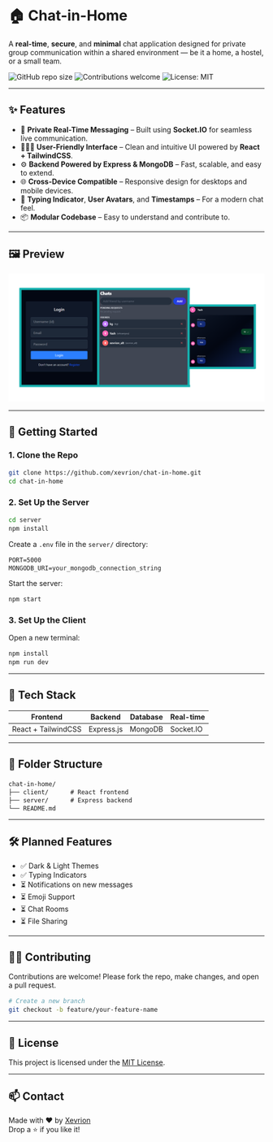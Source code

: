 # 🏠 Chat-in-Home

A **real-time**, **secure**, and **minimal** chat application designed for private group communication within a shared environment — be it a home, a hostel, or a small team.

![GitHub repo size](https://img.shields.io/github/repo-size/xevrion/chat-in-home?color=blue)
![Contributions welcome](https://img.shields.io/badge/contributions-welcome-brightgreen.svg)
![License: MIT](https://img.shields.io/badge/License-MIT-yellow.svg)

---

## ✨ Features

- 🔐 **Private Real-Time Messaging** – Built using **Socket.IO** for seamless live communication.
- 🧑‍🤝‍🧑 **User-Friendly Interface** – Clean and intuitive UI powered by **React + TailwindCSS**.
- ⚙️ **Backend Powered by Express & MongoDB** – Fast, scalable, and easy to extend.
- 🌐 **Cross-Device Compatible** – Responsive design for desktops and mobile devices.
- 💬 **Typing Indicator**, **User Avatars**, and **Timestamps** – For a modern chat feel.
- 📦 **Modular Codebase** – Easy to understand and contribute to.

---

## 🖼️ Preview

![Chat-in-Home Screenshot](preview.png) <!-- Replace with actual screenshot path -->

---

## 🚀 Getting Started

### 1. Clone the Repo

```bash
git clone https://github.com/xevrion/chat-in-home.git
cd chat-in-home
```

### 2. Set Up the Server

```bash
cd server
npm install
```

Create a `.env` file in the `server/` directory:

```env
PORT=5000
MONGODB_URI=your_mongodb_connection_string
```

Start the server:

```bash
npm start
```

### 3. Set Up the Client

Open a new terminal:

```bash
npm install
npm run dev
```

---

## 🧠 Tech Stack

| Frontend | Backend | Database | Real-time |
|----------|---------|----------|------------|
| React + TailwindCSS | Express.js | MongoDB | Socket.IO |

---

## 📁 Folder Structure

```
chat-in-home/
├── client/      # React frontend
├── server/      # Express backend
└── README.md
```

---

## 🛠️ Planned Features

- ✅ Dark & Light Themes
- ✅ Typing Indicators
- ⏳ Notifications on new messages
- ⏳ Emoji Support
- ⏳ Chat Rooms
- ⏳ File Sharing

---

## 🧑‍💻 Contributing

Contributions are welcome! Please fork the repo, make changes, and open a pull request.

```bash
# Create a new branch
git checkout -b feature/your-feature-name
```

---

## 📜 License

This project is licensed under the [MIT License](LICENSE).

---

## 📫 Contact

Made with ❤️ by [Xevrion](https://github.com/xevrion)  
Drop a ⭐ if you like it!
